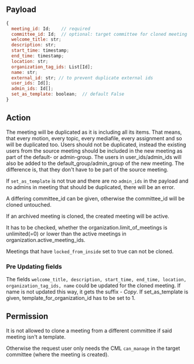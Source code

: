 ## Payload

```js
{
  meeting_id: Id;    // required
  committee_id: Id;  // optional: target committee for cloned meeting
  welcome_title: str;
  description: str;
  start_time: timestamp;
  end_time: timestamp;
  location: str;
  organization_tag_ids: List[Id];
  name: str;
  external_id: str; // to prevent duplicate external ids 
  user_ids: Id[];
  admin_ids: Id[];
  set_as_template: boolean;  // default False
}
```

## Action

The meeting will be duplicated as it is including all its items. That means, that every motion, every topic, every mediafile, every assignment and so will be duplicated too. Users should not be duplicated, instead the existing users from the source meeting should be included in the new meeting as part of the default- or admin-group.
The users in user_ids/admin_ids will also be added to the default_group/admin_group of the new meeting. The difference is, that they don't have to be part of the source meeting.

If `set_as_template` is not true and there are no `admin_ids` in the payload and no admins in meeting that should be duplicated, there will be an error.

A differing committee_id can be given, otherwise the committee_id
will be cloned untouched. 

If an archived meeting is cloned, the created meeting will be active.

It has to be checked, whether the organization.limit_of_meetings is unlimited(=0) or lower than the active meetings in organization.active_meeting_ids.

Meetings that have `locked_from_inside` set to true can not be cloned.

### Pre Updating fields

The fields `welcome_title, description, start_time, end_time, location, organization_tag_ids, name` could be updated for the 
cloned meeting. If name is not updated this way, it gets the suffix _- Copy_.
If set_as_template is given, template_for_organization_id has to be set to 1.

## Permission

It is not allowed to clone a meeting from a different committee if said meeting isn't a template.

Otherwise the request user only needs the CML `can_manage` in the target committee (where the meeting is created).

